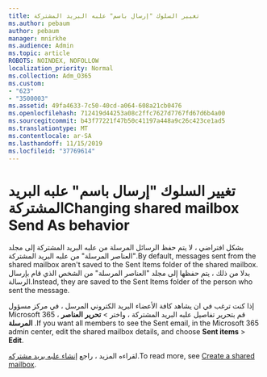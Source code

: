 ```yaml
---
title: تغيير السلوك "إرسال باسم" علبه البريد المشتركة
ms.author: pebaum
author: pebaum
manager: mnirkhe
ms.audience: Admin
ms.topic: article
ROBOTS: NOINDEX, NOFOLLOW
localization_priority: Normal
ms.collection: Adm_O365
ms.custom:
- "623"
- "3500003"
ms.assetid: 49fa4633-7c50-40cd-a064-608a21cb0476
ms.openlocfilehash: 712419d44253a08c2ffc7627d7767fd67d6b4a00
ms.sourcegitcommit: b43f77221f47b50c41197a448a9c26c423ce1ad5
ms.translationtype: MT
ms.contentlocale: ar-SA
ms.lasthandoff: 11/15/2019
ms.locfileid: "37769614"
---
```

# <a name="changing-shared-mailbox-send-as-behavior"></a><span data-ttu-id="bb68d-102">تغيير السلوك "إرسال باسم" علبه البريد المشتركة</span><span class="sxs-lookup"><span data-stu-id="bb68d-102">Changing shared mailbox Send As behavior</span></span>

<span data-ttu-id="bb68d-103">بشكل افتراضي ، لا يتم حفظ الرسائل المرسلة من علبه البريد المشتركة إلى مجلد "العناصر المرسلة" من علبه البريد المشتركة.</span><span class="sxs-lookup"><span data-stu-id="bb68d-103">By default, messages sent from the shared mailbox aren't saved to the Sent Items folder of the shared mailbox.</span></span> <span data-ttu-id="bb68d-104">بدلا من ذلك ، يتم حفظها إلى مجلد "العناصر المرسلة" من الشخص الذي قام بإرسال الرسالة.</span><span class="sxs-lookup"><span data-stu-id="bb68d-104">Instead, they are saved to the Sent Items folder of the person who sent the message.</span></span>
  
<span data-ttu-id="bb68d-105">إذا كنت ترغب في ان يشاهد كافة الأعضاء البريد الكتروني المرسل ، في مركز مسؤول Microsoft 365 ، قم بتحرير تفاصيل علبه البريد المشتركة ، واختر \> **تحرير** **العناصر المرسلة** .</span><span class="sxs-lookup"><span data-stu-id="bb68d-105">If you want all members to see the Sent email, in the Microsoft 365 admin center, edit the shared mailbox details, and choose **Sent items** \> **Edit**.</span></span>
  
<span data-ttu-id="bb68d-106">لقراءه المزيد ، راجع [إنشاء علبه بريد مشتركه](https://docs.microsoft.com/office365/admin/email/create-a-shared-mailbox).</span><span class="sxs-lookup"><span data-stu-id="bb68d-106">To read more, see [Create a shared mailbox](https://docs.microsoft.com/office365/admin/email/create-a-shared-mailbox).</span></span>
  
